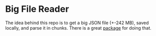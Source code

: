 # Big File Reader

The idea behind this repo is to get a big JSON file (+-242 MB), saved locally, and parse it in chunks. There is a great [package](https://github.com/dominictarr/JSONStream) for doing that. 
